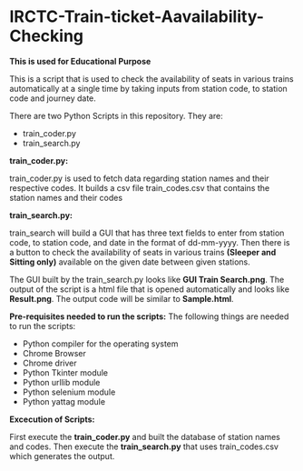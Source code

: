 # IRCTC-Train-ticket-Aavailability-Checking

**This is used for Educational Purpose**

This is a script that is used to check the availability of seats in various trains automatically at a single time by taking inputs from station code, to station code and journey date.

There are two Python Scripts in this repository. They are:
* train_coder.py
* train_search.py

**train_coder.py:**

train_coder.py is used to fetch data regarding station names and their respective codes. It builds a csv file train_codes.csv that contains the station names and their codes

**train_search.py:**

train_search will build a GUI that has three text fields to enter from station code, to station code, and date in the format of dd-mm-yyyy. Then there is a button to check the availability of seats in various trains **(Sleeper and Sitting only)** available on the given date between given stations.

The GUI built by the train_search.py looks like **GUI Train Search.png**. The output of the script is a html file that is opened automatically and looks like **Result.png**. The output code will be similar to **Sample.html**.

**Pre-requisites needed to run the scripts:**
The following things are needed to run the scripts:

* Python compiler for the operating system
* Chrome Browser
* Chrome driver
* Python Tkinter module
* Python urllib module
* Python selenium module
* Python yattag module

**Excecution of Scripts:**

First execute the **train_coder.py** and built the database of station names and codes. Then execute the **train_search.py** that uses train_codes.csv which generates the output.
